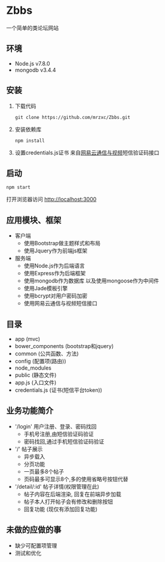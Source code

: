 # Zbbs 
一个简单的类论坛网站 
## 环境 
- Node.js v7.8.0 
- mongodb v3.4.4
## 安装 
1. 下载代码 
    <pre><code>git clone https://github.com/mrzxc/Zbbs.git</code></pre> 
2. 安装依赖库 
    <pre><code>npm install</code></pre> 
3. 设置credentials.js证书 来自[网易云通信与视频](http://netease.im/)短信验证码接口 
## 启动   
<pre><code>npm start</code></pre>  
打开浏览器访问 [http://localhost:3000](http://localhost:3000) 
## 应用模块、框架 
- 客户端 
    - 使用Bootstrap做主题样式和布局 
    - 使用Jquery作为前端js框架 
- 服务端 
    - 使用Node.js作为后端语言 
    - 使用Express作为后端框架 
    - 使用mongodb作为数据库 以及使用mongoose作为中间件 
    - 使用Jade模板引擎 
    - 使用bcrypt对用户密码加密 
    - 使用网易云通信与视频短信接口 
## 目录 
- app (mvc) 
- bower_components (bootstrap和jquery) 
- common (公共函数、方法) 
- config (配置项(路由)) 
- node_modules 
- public (静态文件) 
- app.js (入口文件) 
- credentials.js (证书(短信平台token)) 
## 业务功能简介 
- '/login' 用户注册、登录、密码找回 
    - 手机号注册,由短信验证码验证 
    - 密码找回,通过手机短信验证码验证 
- '/' 帖子展示 
    - 异步载入 
    - 分页功能 
    - 一页最多8个帖子 
    - 页码最多可显示8个,多的使用省略号按钮代替 
- '/detail/:id' 帖子详情(权限管理在此) 
    - 帖子内容在后端渲染, 回复在前端异步加载 
    - 帖子本人打开帖子会有修改和删除按钮 
    - 回复功能 (现仅有添加回复功能) 
## 未做的应做的事 
- 缺少可配置项管理 
- 测试和优化

